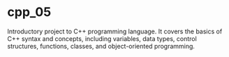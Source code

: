 # cpp_05
Introductory project to C++ programming language. It covers the basics of C++ syntax and concepts, including variables, data types, control structures, functions, classes, and object-oriented programming.
